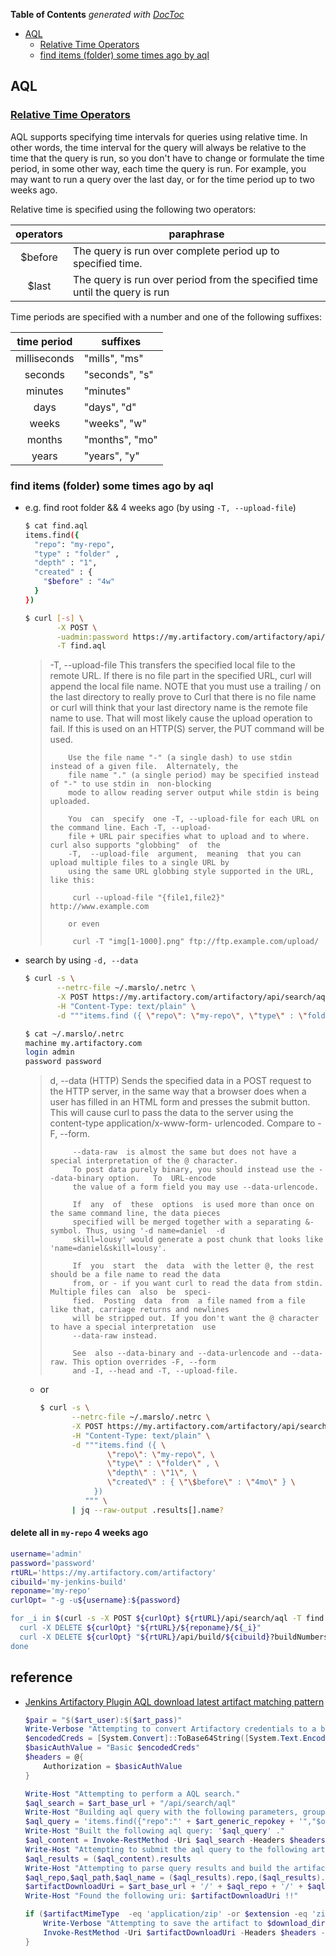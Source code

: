 <!-- START doctoc generated TOC please keep comment here to allow auto update -->
<!-- DON'T EDIT THIS SECTION, INSTEAD RE-RUN doctoc TO UPDATE -->
**Table of Contents**  *generated with [DocToc](https://github.com/thlorenz/doctoc)*

- [AQL](#aql)
  - [Relative Time Operators](#relative-time-operators)
  - [find items (folder) some times ago by aql](#find-items-folder-some-times-ago-by-aql)

<!-- END doctoc generated TOC please keep comment here to allow auto update -->


## AQL

### [Relative Time Operators](https://www.jfrog.com/confluence/display/RTF/Artifactory+Query+Language#ArtifactoryQueryLanguage-RelativeTimeOperators)
AQL supports specifying time intervals for queries using relative time. In other words, the time interval for the query will always be relative to the time that the query is run, so you don't have to change or formulate the time period, in some other way, each time the query is run. For example, you may want to run a query over the last day, or for the time period up to two weeks ago.

Relative time is specified using the following two operators:

| operators | paraphrase                                                                  |
| :--:      | --                                                                          |
| $before   | The query is run over complete period up to specified time.                 |
| $last     | The query is run over period from the specified time until the query is run |

Time periods are specified with a number and one of the following suffixes:

| time period  | suffixes       |
| :--:         | --             |
| milliseconds | "mills", "ms"  |
| seconds      | "seconds", "s" |
| minutes      | "minutes"      |
| days         | "days", "d"    |
| weeks        | "weeks", "w"   |
| months       | "months", "mo" |
| years        | "years", "y"   |


### find items (folder) some times ago by aql

- e.g. find root folder && 4 weeks ago (by using `-T, --upload-file`)
  ```bash
  $ cat find.aql
  items.find({
    "repo": "my-repo",
    "type" : "folder" ,
    "depth" : "1",
    "created" : {
      "$before" : "4w"
    }
  })

  $ curl [-s] \
         -X POST \
         -uadmin:password https://my.artifactory.com/artifactory/api/search/aql \
         -T find.aql
  ```

  <!--sec data-title="curl manual for `-T, --upload-file`" data-id="section0" data-show=true data-collapse=true ces-->
  > -T, --upload-file <file>
  >         This transfers the specified local file to the remote URL. If there is no file  part  in  the
  >         specified  URL,  curl will append the local file name. NOTE that you must use a trailing / on
  >         the last directory to really prove to Curl that there is no file name or curl will think that
  >         your  last  directory  name  is  the remote file name to use. That will most likely cause the
  >         upload operation to fail. If this is used on an HTTP(S) server, the PUT command will be used.
  >
  >         Use the file name "-" (a single dash) to use stdin instead of a given file.  Alternately, the
  >         file name "." (a single period) may be specified instead of "-" to use stdin in  non-blocking
  >         mode to allow reading server output while stdin is being uploaded.
  >
  >         You  can  specify  one -T, --upload-file for each URL on the command line. Each -T, --upload-
  >         file + URL pair specifies what to upload and to where. curl also supports "globbing"  of  the
  >         -T,  --upload-file  argument,  meaning  that you can upload multiple files to a single URL by
  >         using the same URL globbing style supported in the URL, like this:
  >
  >          curl --upload-file "{file1,file2}" http://www.example.com
  >
  >         or even
  >
  >          curl -T "img[1-1000].png" ftp://ftp.example.com/upload/
  <!--endsec-->


- search by using `-d, --data`
  ```bash
  $ curl -s \
         --netrc-file ~/.marslo/.netrc \
         -X POST https://my.artifactory.com/artifactory/api/search/aql \
         -H "Content-Type: text/plain" \
         -d """items.find ({ \"repo\": \"my-repo\", \"type\" : \"folder\" , \"depth\" : \"1\", \"created\" : { \"\$before\" : \"4mo\" } }) """

  $ cat ~/.marslo/.netrc
  machine my.artifactory.com
  login admin
  password password
  ```
  <!--sec data-title="curl manual for `-d, --data`" data-id="section1" data-show=true data-collapse=true ces-->
  > d, --data <data>
  >          (HTTP) Sends the specified data in a POST request to the HTTP server, in the same way that  a
  >          browser  does when a user has filled in an HTML form and presses the submit button. This will
  >          cause curl to pass the data to the  server  using  the  content-type  application/x-www-form-
  >          urlencoded.  Compare to -F, --form.
  >
  >          --data-raw  is almost the same but does not have a special interpretation of the @ character.
  >          To post data purely binary, you should instead use the --data-binary option.   To  URL-encode
  >          the value of a form field you may use --data-urlencode.
  >
  >          If  any  of  these  options  is used more than once on the same command line, the data pieces
  >          specified will be merged together with a separating &-symbol. Thus, using '-d name=daniel  -d
  >          skill=lousy' would generate a post chunk that looks like 'name=daniel&skill=lousy'.
  >
  >          If  you  start  the  data  with the letter @, the rest should be a file name to read the data
  >          from, or - if you want curl to read the data from stdin. Multiple files can  also  be  speci-
  >          fied.  Posting  data  from  a file named from a file like that, carriage returns and newlines
  >          will be stripped out. If you don't want the @ character to have a special interpretation  use
  >          --data-raw instead.
  >
  >          See  also --data-binary and --data-urlencode and --data-raw. This option overrides -F, --form
  >          and -I, --head and -T, --upload-file.
  <!--endsec-->

  - or
    ```bash
    $ curl -s \
           --netrc-file ~/.marslo/.netrc \
           -X POST https://my.artifactory.com/artifactory/api/search/aql \
           -H "Content-Type: text/plain" \
           -d """items.find ({ \
                   \"repo\": \"my-repo\", \
                   \"type\" : \"folder\" , \
                   \"depth\" : \"1\", \
                   \"created\" : { \"\$before\" : \"4mo\" } \
                })
              """ \
           | jq --raw-output .results[].name?
    ```

#### delete all in `my-repo` 4 weeks ago
```bash
username='admin'
password='password'
rtURL='https://my.artifactory.com/artifactory'
cibuild='my-jenkins-build'
reponame='my-repo'
curlOpt= "-g -u${username}:${password}

for _i in $(curl -s -X POST ${curlOpt} ${rtURL}/api/search/aql -T find.aql | jq --raw-output .results[].name); do
  curl -X DELETE ${curlOpt} "${rtURL}/${reponame}/${_i}"
  curl -X DELETE ${curlOpt} "${rtURL}/api/build/${cibuild}?buildNumbers=${_i}&artifacts=1"
done
```

## reference
- [Jenkins Artifactory Plugin AQL download latest artifact matching pattern](https://stackoverflow.com/a/40351260/2940319)
  <!--sec data-title="example" data-id="section2" data-show=true data-collapse=true ces-->
  ```powershell
  $pair = "$($art_user):$($art_pass)"
  Write-Verbose "Attempting to convert Artifactory credentials to a base64 string for automation"
  $encodedCreds = [System.Convert]::ToBase64String([System.Text.Encoding]::ASCII.GetBytes($pair))
  $basicAuthValue = "Basic $encodedCreds"
  $headers = @{
      Authorization = $basicAuthValue
  }

  Write-Host "Attempting to perform a AQL search."
  $aql_search = $art_base_url + "/api/search/aql"
  Write-Host "Building aql query with the following parameters, groupID: $group_id, artifactID: $artifact_id, version: $version, classifier: $classifier and repos: $art_generic_repokey."
  $aql_query = 'items.find({"repo":"' + $art_generic_repokey + '","$or":[{"$and":[{"path":{"$match":"' + $group_id + '/' + $artifact_id + '/' + $version + '"},"name":{"$match":"' + $artifact_id + '*' + $classifier + '*.' + $extension + '"}}]}]}).sort({"$desc":["modified"]}).limit(1)'
  Write-Host "Built the following aql query: '$aql_query' ."
  $aql_content = Invoke-RestMethod -Uri $aql_search -Headers $headers -Method Post -Body $aql_query -ContentType 'text/plain'
  Write-Host "Attempting to submit the aql query to the following artifactory server: $art_base_url."
  $aql_results = ($aql_content).results
  Write-Host "Attempting to parse query results and build the artifact download uri."
  $aql_repo,$aql_path,$aql_name = ($aql_results).repo,($aql_results).path,($aql_results).name
  $artifactDownloadUri = $art_base_url + '/' + $aql_repo + '/' + $aql_path + '/' + $aql_name
  Write-Host "Found the following uri: $artifactDownloadUri !!"

  if ($artifactMimeType  -eq 'application/zip' -or $extension -eq 'zip') {
      Write-Verbose "Attempting to save the artifact to $download_dir/$art_dist_name.zip"
      Invoke-RestMethod -Uri $artifactDownloadUri -Headers $headers -OutFile "$download_dir/$art_dist_name.zip"
  }
  ```
  <!--endsec-->
